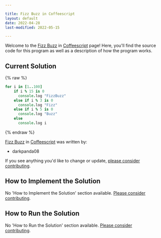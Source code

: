 ```yaml
---

title: Fizz Buzz in Coffeescript
layout: default
date: 2022-04-28
last-modified: 2022-05-15

---
```


Welcome to the [Fizz Buzz](https://sampleprograms.io/projects/fizz-buzz) in [Coffeescript](https://sampleprograms.io/languages/coffeescript) page! Here, you'll find the source code for this program as well as a description of how the program works.

## Current Solution

{% raw %}

```coffeescript
for i in [1..100]	
    if i % 15 is 0	
      console.log "FizzBuzz"	
    else if i % 3 is 0	
      console.log "Fizz"	
    else if i % 5 is 0	
      console.log "Buzz"	
    else	
      console.log i
```

{% endraw %}

[Fizz Buzz](https://sampleprograms.io/projects/fizz-buzz) in [Coffeescript](https://sampleprograms.io/languages/coffeescript) was written by:

- darkpanda08

If you see anything you'd like to change or update, [please consider contributing](https://github.com/TheRenegadeCoder/sample-programs).

## How to Implement the Solution

No 'How to Implement the Solution' section available. [Please consider contributing](https://github.com/TheRenegadeCoder/sample-programs-website).

## How to Run the Solution

No 'How to Run the Solution' section available. [Please consider contributing](https://github.com/TheRenegadeCoder/sample-programs-website).